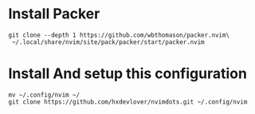 # Install Packer
```
git clone --depth 1 https://github.com/wbthomason/packer.nvim\
 ~/.local/share/nvim/site/pack/packer/start/packer.nvim
```
# Install And setup this configuration
```
mv ~/.config/nvim ~/
git clone https://github.com/hxdevlover/nvimdots.git ~/.config/nvim
```
